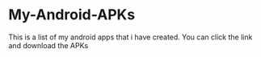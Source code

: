 # My-Android-APKs
This is a list of my android apps that i have created. You can click the link and download the APKs
